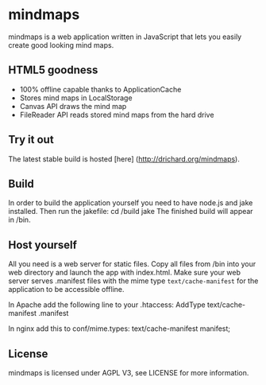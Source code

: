 # mindmaps
mindmaps is a web application written in JavaScript that lets you easily create good looking mind maps.

## HTML5 goodness
- 100% offline capable thanks to ApplicationCache
- Stores mind maps in LocalStorage
- Canvas API draws the mind map
- FileReader API reads stored mind maps from the hard drive


## Try it out
The latest stable build is hosted [here] (http://drichard.org/mindmaps).


## Build
In order to build the application yourself you need to have node.js and jake installed.
Then run the jakefile:
    cd /build
    jake
The finished build will appear in /bin.


## Host yourself
All you need is a web server for static files. Copy all files from /bin into your web directory and 
launch the app with index.html.
Make sure your web server serves .manifest files with the mime type `text/cache-manifest` for the application to
be accessible offline.

In Apache add the following line to your .htaccess:
AddType text/cache-manifest .manifest

In nginx add this to conf/mime.types:
text/cache-manifest manifest; 

## License
mindmaps is licensed under AGPL V3, see LICENSE for more information.
